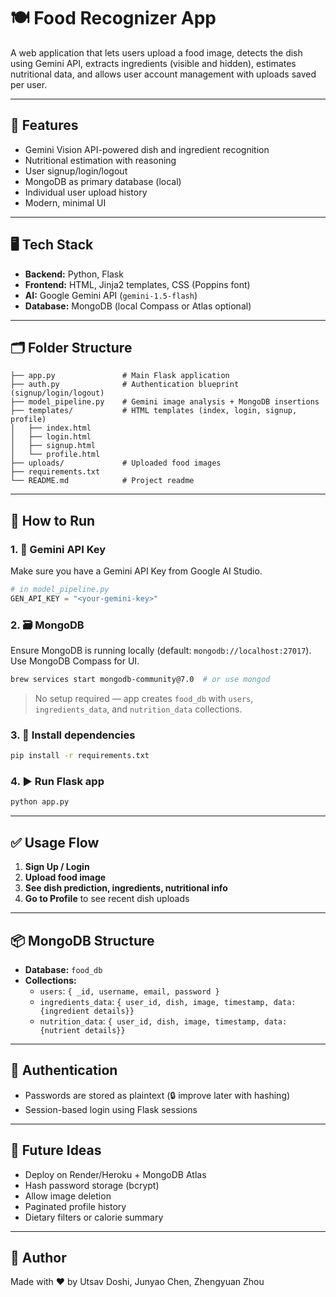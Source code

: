 # 🍽️ Food Recognizer App

A web application that lets users upload a food image, detects the dish using Gemini API, extracts ingredients (visible and hidden), estimates nutritional data, and allows user account management with uploads saved per user.

---

## 🔧 Features
- Gemini Vision API-powered dish and ingredient recognition
- Nutritional estimation with reasoning
- User signup/login/logout
- MongoDB as primary database (local)
- Individual user upload history
- Modern, minimal UI

---

## 🖥️ Tech Stack
- **Backend:** Python, Flask
- **Frontend:** HTML, Jinja2 templates, CSS (Poppins font)
- **AI:** Google Gemini API (`gemini-1.5-flash`)
- **Database:** MongoDB (local Compass or Atlas optional)

---

## 🗂️ Folder Structure
```
├── app.py               # Main Flask application
├── auth.py              # Authentication blueprint (signup/login/logout)
├── model_pipeline.py    # Gemini image analysis + MongoDB insertions
├── templates/           # HTML templates (index, login, signup, profile)
│   ├── index.html
│   ├── login.html
│   ├── signup.html
│   └── profile.html
├── uploads/             # Uploaded food images
├── requirements.txt
└── README.md            # Project readme
```

---

## 🚀 How to Run

### 1. 🔑 Gemini API Key
Make sure you have a Gemini API Key from Google AI Studio.
```python
# in model_pipeline.py
GEN_API_KEY = "<your-gemini-key>"
```

### 2. 🗃️ MongoDB
Ensure MongoDB is running locally (default: `mongodb://localhost:27017`). Use MongoDB Compass for UI.
```bash
brew services start mongodb-community@7.0  # or use mongod
```
> No setup required — app creates `food_db` with `users`, `ingredients_data`, and `nutrition_data` collections.

### 3. 🔧 Install dependencies
```bash
pip install -r requirements.txt
```

### 4. ▶️ Run Flask app
```bash
python app.py
```

---

## ✅ Usage Flow
1. **Sign Up / Login**
2. **Upload food image**
3. **See dish prediction, ingredients, nutritional info**
4. **Go to Profile** to see recent dish uploads

---

## 📦 MongoDB Structure
- **Database:** `food_db`
- **Collections:**
  - `users`: `{ _id, username, email, password }`
  - `ingredients_data`: `{ user_id, dish, image, timestamp, data: {ingredient details}}`
  - `nutrition_data`: `{ user_id, dish, image, timestamp, data: {nutrient details}}`

---

## 🔐 Authentication
- Passwords are stored as plaintext (🔒 improve later with hashing)
- Session-based login using Flask sessions

---

## 📌 Future Ideas
- Deploy on Render/Heroku + MongoDB Atlas
- Hash password storage (bcrypt)
- Allow image deletion
- Paginated profile history
- Dietary filters or calorie summary

---

## 👤 Author
Made with ❤️ by Utsav Doshi, Junyao Chen, Zhengyuan Zhou

